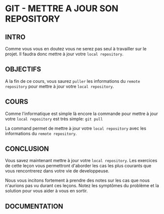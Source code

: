 # GIT - METTRE A JOUR SON REPOSITORY

## INTRO

Comme vous vous en doutez vous ne serez pas seul à travailler sur le projet.
Il faudra donc mettre à jour votre `local repository`.

## OBJECTIFS

A la fin de ce cours, vous saurez `puller` les informations du `remote repository`
pour mettre à jour votre `local repository`.

## COURS

Comme l'informatique est simple là encore la commande pour mettre à jour votre
`local repository` est très simple: `git pull`

La command permet de mettre à jour votre `local repository` avec les informations du `remote repository`.

## CONCLUSION

Vous savez maintenant mettre à jour votre `local repository`. Les exercices de cette leçon
vous permettront d'aborder les cas les plus courants que vous rencontrerez dans votre vie
de developpeuse.

Nous vous incitons fortement à prendre des notes sur les cas que nous n'aurions pas vu
durant ces leçons. Notez les symptômes du problème et la solution pour vous aider à vous en sortir.

## DOCUMENTATION

